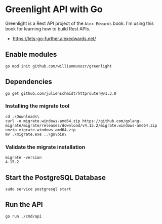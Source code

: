 # Greenlight API with Go

Greenlight is a Rest API project of the `Alex Edwards` book. I'm using this book for learning how to build Rest APIs. 

- https://lets-go-further.alexedwards.net/

## Enable modules

```
go mod init github.com/williammunozr/greenlight
```

## Dependencies

```
go get github.com/julienschmidt/httprouter@v1.3.0
```

### Installing the migrate tool

```
cd .\Downloads\
curl -o migrate.windows-amd64.zip https://github.com/golang-migrate/migrate/releases/download/v4.15.2/migrate.windows-amd64.zip
unzip migrate.windows-amd64.zip
mv .\migrate.exe ..\go\bin\
```

### Validate the migrate installation

```
migrate -version
4.15.2
```

## Start the PostgreSQL Database

```
sudo service postgresql start
```

## Run the API

```
go run ./cmd/api
```